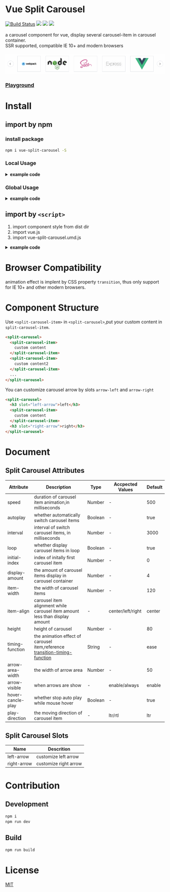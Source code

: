 # Vue Split Carousel

[![Build Status](https://travis-ci.com/Aaron00101010/vue-split-carousel.svg?branch=dev)](https://travis-ci.com/Aaron00101010/vue-split-carousel)
![](https://img.shields.io/npm/l/vue-split-carousel.svg)
![](https://img.shields.io/npm/v/vue-split-carousel.svg)
![](https://img.shields.io/bundlephobia/minzip/vue-split-carousel.svg)
<br>
<br>
a carousel component for vue, display several carousel-item in carousel container.  
SSR supported, compatible IE 10+ and modern browsers
<br>
<br>
![show](./examples/GIF.gif)  

### [Playground](https://aaron00101010.github.io/vue-split-carousel/)  

# Install

## import by npm

### install package

```bash
npm i vue-split-carousel -S
```

### Local Usage

<details>

<summary><strong>example code</strong></summary>

```html
<template>
  <div id="app">
    <split-carousel>
      <split-carousel-item v-for="item in 8" :key="item">
        {{ item }}
      </split-carousel-item>
    </split-carousel>
  </div>
</template>

<script>
  import { SplitCarousel, SplitCarouselItem } from "vue-split-carousel";
  export default {
    components: {
      SplitCarousel,
      SplitCarouselItem
    }
  };
</script>

<style>
  #app {
    width: 800px;
    margin: 60px auto;
  }
</style>
```

</details>

### Global Usage

<details>

<summary><strong>example code</strong></summary>

```js
import Vue from "vue";
import App from "./App.vue";

import SplitCarousel from "vue-split-carousel";
Vue.use(SplitCarousel);

new Vue({
  render: h => h(App)
}).$mount("#app");
```

</details>

## import by `<script>`

1. import component style from dist dir
2. import vue.js
3. import vue-split-carousel.umd.js

<details>

<summary><strong>example code</strong></summary>

```html
<!DOCTYPE html>
<html lang="en">
  <head>
    <!-- import component-style -->
    <link rel="stylesheet" href="./vue-split-carousel.css" />
  </head>
  <body>
    <div id="app" style="width:800px;margin:0 auto;">
      <split-carousel>
        <split-carousel-item v-for="item in list" :key="item">
          {{ item }}
        </split-carousel-item>
      </split-carousel>
    </div>
    <!-- import vue -->
    <script src="https://cdn.jsdelivr.net/npm/vue"></script>
    <!-- import component script vue-split-carousel.umd.js from dist dir -->
    <script src="./vue-split-carousel.umd.js"></script>
    <script>
      new Vue({
        data() {
          return {
            list: 6
          };
        }
      }).$mount("#app");
    </script>
  </body>
</html>
```

</details>

# Browser Compatibility

animation effect is implent by CSS property `transition`, thus only support for IE 10+ and other modern browsers.

# Component Structure

Use `<split-carousel-item>` in `<split-carousel>`,put your custom content in `split-carousel-item`.

```html
<split-carousel>
  <split-carousel-item>
    custom content
  </split-carousel-item>
  <split-carousel-item>
    custom content2
  </split-carousel-item>
  ...
</split-carousel>
```

You can customize carousel arrow by slots `arrow-left` and `arrow-right`

```html
<split-carousel>
  <h3 slot="left-arrow">left</h3>
  <split-carousel-item>
    custom content
  </split-carousel-item>
  <h3 slot="right-arrow">right</h3>
</split-carousel>
```

# Document

## Split Carousel Attributes

| Attribute         | Description                                                                     | Type    | Accpected Values  | Default |
| ----------------- | ------------------------------------------------------------------------------- | ------- | ----------------- | ------- |
| speed             | duration of carousel item animation,in milliseconds                             | Number  | -                 | 500     |
| autoplay          | whether automatically switch carousel items                                     | Boolean | -                 | true    |
| interval          | interval of switch carousel items, in milliseconds                              | Number  | -                 | 3000    |
| loop              | whether display carousel items in loop                                          | Boolean | -                 | true    |
| initial-index     | index of initally first carousel item                                           | Number  | -                 | 0       |
| display-amount    | the amount of carousel items display in carousel container                      | Number  | -                 | 4       |
| item-width        | the width of carousel items                                                     | Number  | -                 | 120     |
| item-align        | carousel item alignment while carousel item amount less than display amount     | -       | center/left/right | center  |
| height            | height of carousel                                                              | Number  | -                 | 80      |
| timing-function   | the animation effect of carousel item,reference [transition-timing-function][1] | String  | -                 | ease    |
| arrow-area-width  | the width of arrow area                                                         | Number  | -                 | 50      |
| arrow-visible     | when arrows are show                                                            | -       | enable/always     | enable  |
| hover-cancle-play | whether stop auto play while mouse hover                                        | Boolean | -                 | true    |
| play-direction    | the moving direction of carousel item                                           | -       | ltr/rtl           | ltr     |

## Split Carousel Slots

| Name        | Descrition         |
| ----------- | ------------------ |
| left-arrow  | customize left arrow  |
| right-arrow | customize right arrow |

# Contribution

## Development

```bash
npm i
npm run dev
```

## Build

```bash
npm run build
```

# License

[MIT](./LICENSE)

[1]: https://developer.mozilla.org/zh-CN/docs/Web/CSS/transition-timing-function
